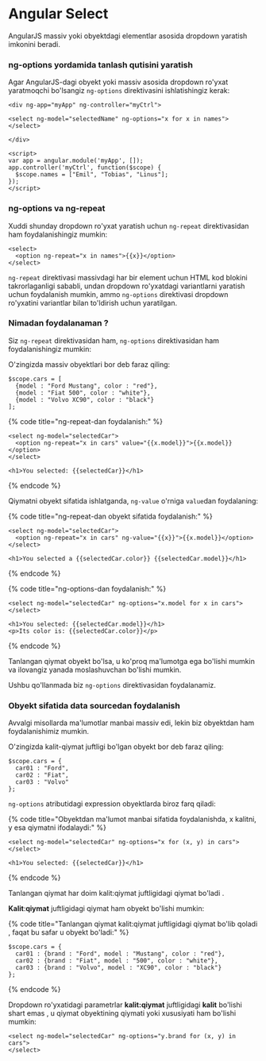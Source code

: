 # Angular Select

AngularJS massiv yoki obyektdagi elementlar asosida dropdown yaratish imkonini beradi.

### ng-options yordamida tanlash qutisini yaratish

Agar AngularJS-dagi obyekt yoki massiv asosida dropdown ro'yxat yaratmoqchi bo'lsangiz `ng-options` direktivasini ishlatishingiz kerak:

```
<div ng-app="myApp" ng-controller="myCtrl">

<select ng-model="selectedName" ng-options="x for x in names">
</select>

</div>

<script>
var app = angular.module('myApp', []);
app.controller('myCtrl', function($scope) {
  $scope.names = ["Emil", "Tobias", "Linus"];
});
</script>
```

### ng-options va ng-repeat

Xuddi shunday dropdown ro'yxat yaratish uchun `ng-repeat` direktivasidan ham foydalanishingiz mumkin:

```
<select>
  <option ng-repeat="x in names">{{x}}</option>
</select>
```

`ng-repeat` direktivasi massivdagi har bir element uchun HTML kod blokini takrorlaganligi sababli, undan dropdown ro'yxatdagi variantlarni yaratish uchun foydalanish mumkin, ammo `ng-options` direktivasi dropdown ro'yxatini variantlar bilan to'ldirish uchun yaratilgan.

### Nimadan foydalanaman ?

Siz `ng-repeat` direktivasidan ham, `ng-options` direktivasidan ham foydalanishingiz mumkin:

O'zingizda massiv obyektlari bor deb faraz qiling:

```
$scope.cars = [
  {model : "Ford Mustang", color : "red"},
  {model : "Fiat 500", color : "white"},
  {model : "Volvo XC90", color : "black"}
];
```

{% code title="ng-repeat-dan foydalanish:" %}
```
<select ng-model="selectedCar">
  <option ng-repeat="x in cars" value="{{x.model}}">{{x.model}}</option>
</select>

<h1>You selected: {{selectedCar}}</h1>
```
{% endcode %}

Qiymatni obyekt sifatida ishlatganda, `ng-value` o'rniga `value`dan foydalaning:

{% code title="ng-repeat-dan obyekt sifatida foydalanish:" %}
```
<select ng-model="selectedCar">
  <option ng-repeat="x in cars" ng-value="{{x}}">{{x.model}}</option>
</select>

<h1>You selected a {{selectedCar.color}} {{selectedCar.model}}</h1>
```
{% endcode %}

{% code title="ng-options-dan foydalanish:" %}
```
<select ng-model="selectedCar" ng-options="x.model for x in cars">
</select>

<h1>You selected: {{selectedCar.model}}</h1>
<p>Its color is: {{selectedCar.color}}</p>
```
{% endcode %}

Tanlangan qiymat obyekt bo'lsa, u ko'proq ma'lumotga ega bo'lishi mumkin va ilovangiz yanada moslashuvchan bo'lishi mumkin.

Ushbu qo'llanmada biz `ng-options` direktivasidan foydalanamiz.

### Obyekt sifatida data sourcedan foydalanish&#x20;

Avvalgi misollarda ma'lumotlar manbai massiv edi, lekin biz obyektdan ham foydalanishimiz mumkin.

O'zingizda kalit-qiymat juftligi bo'lgan obyekt bor deb faraz qiling:

```
$scope.cars = {
  car01 : "Ford",
  car02 : "Fiat",
  car03 : "Volvo"
};
```

`ng-options` atributidagi expression obyektlarda biroz farq qiladi:

{% code title="Obyektdan ma'lumot manbai sifatida foydalanishda, x kalitni, y esa qiymatni ifodalaydi:" %}
```
<select ng-model="selectedCar" ng-options="x for (x, y) in cars">
</select>

<h1>You selected: {{selectedCar}}</h1>
```
{% endcode %}

Tanlangan qiymat har doim kalit:qiymat juftligidagi qiymat bo'ladi .

**Kalit**:**qiymat** juftligidagi qiymat ham obyekt bo'lishi mumkin:

{% code title="Tanlangan qiymat kalit:qiymat juftligidagi qiymat bo'lib qoladi , faqat bu safar u obyekt bo'ladi:" %}
```
$scope.cars = {
  car01 : {brand : "Ford", model : "Mustang", color : "red"},
  car02 : {brand : "Fiat", model : "500", color : "white"},
  car03 : {brand : "Volvo", model : "XC90", color : "black"}
};
```
{% endcode %}

Dropdown ro'yxatidagi parametrlar **kalit:qiymat** juftligidagi **kalit** bo'lishi shart emas , u qiymat obyektining qiymati yoki xususiyati ham bo'lishi mumkin:

```
<select ng-model="selectedCar" ng-options="y.brand for (x, y) in cars">
</select>
```
